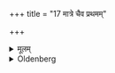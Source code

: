 +++
title = "17 मात्रे चैव प्रथमम्"

+++

<details><summary>मूलम्</summary>

मात्रे चैव प्रथमं नामधेयमाख्याय यथार्थम् १७
</details>

<details><summary>Oldenberg</summary>

17. And after he has told the name to the mother first, they may do what they like.
</details>
